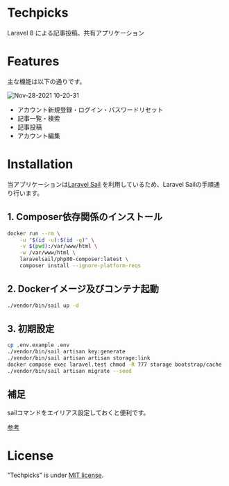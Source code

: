 # Techpicks

Laravel 8 による記事投稿、共有アプリケーション

# Features

主な機能は以下の通りです。

![Nov-28-2021 10-20-31](https://user-images.githubusercontent.com/12994726/143725253-919d3b05-fc69-40c5-b5dc-ebab83a42bae.gif)

- アカウント新規登録・ログイン・パスワードリセット
- 記事一覧・検索
- 記事投稿
- アカウント編集

# Installation

当アプリケーションは[Laravel Sail](https://laravel.com/docs/8.x/sail) を利用しているため、Laravel Sailの手順通り行います。

## 1. Composer依存関係のインストール

```bash
docker run --rm \
    -u "$(id -u):$(id -g)" \
    -v $(pwd):/var/www/html \
    -w /var/www/html \
    laravelsail/php80-composer:latest \
    composer install --ignore-platform-reqs
```

## 2. Dockerイメージ及びコンテナ起動

```bash
./vendor/bin/sail up -d
```

## 3. 初期設定

```bash
cp .env.example .env
./vendor/bin/sail artisan key:generate
./vendor/bin/sail artisan artisan storage:link
docker compose exec laravel.test chmod -R 777 storage bootstrap/cache
./vendor/bin/sail artisan migrate --seed
```

## 補足

sailコマンドをエイリアス設定しておくと便利です。

[参考](https://laravel.com/docs/8.x/sail#configuring-a-bash-alias)

# License

"Techpicks" is under [MIT license](https://en.wikipedia.org/wiki/MIT_License).
